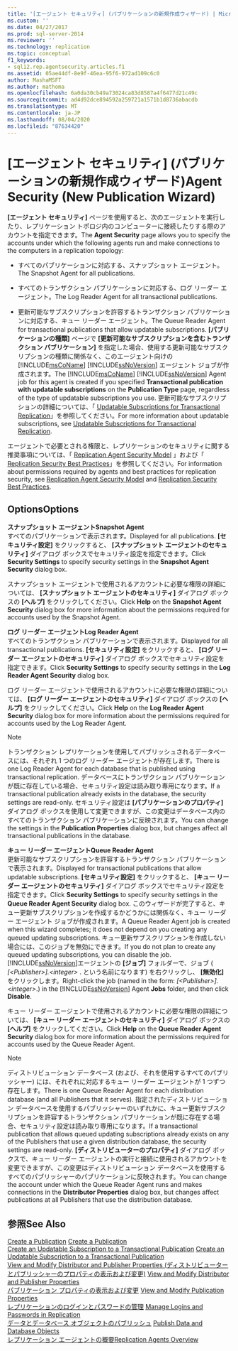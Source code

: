```yaml
---
title: '[エージェント セキュリティ] (パブリケーションの新規作成ウィザード) | Microsoft Docs'
ms.custom: ''
ms.date: 04/27/2017
ms.prod: sql-server-2014
ms.reviewer: ''
ms.technology: replication
ms.topic: conceptual
f1_keywords:
- sql12.rep.agentsecurity.articles.f1
ms.assetid: 05ae44df-8e9f-46ea-95f6-972ad109c6c0
author: MashaMSFT
ms.author: mathoma
ms.openlocfilehash: 6a0da30cb49a73024ca83d8587a4f6477d21c49c
ms.sourcegitcommit: ad4d92dce894592a259721a1571b1d8736abacdb
ms.translationtype: MT
ms.contentlocale: ja-JP
ms.lasthandoff: 08/04/2020
ms.locfileid: "87634420"
---
```

# <a name="agent-security-new-publication-wizard"></a><span data-ttu-id="be16d-102">[エージェント セキュリティ] (パブリケーションの新規作成ウィザード)</span><span class="sxs-lookup"><span data-stu-id="be16d-102">Agent Security (New Publication Wizard)</span></span>
  <span data-ttu-id="be16d-103">**[エージェント セキュリティ]** ページを使用すると、次のエージェントを実行したり、レプリケーション トポロジ内のコンピューターに接続したりする際のアカウントを指定できます。</span><span class="sxs-lookup"><span data-stu-id="be16d-103">The **Agent Security** page allows you to specify the accounts under which the following agents run and make connections to the computers in a replication topology:</span></span>  
  
-   <span data-ttu-id="be16d-104">すべてのパブリケーションに対応する、スナップショット エージェント。</span><span class="sxs-lookup"><span data-stu-id="be16d-104">The Snapshot Agent for all publications.</span></span>  
  
-   <span data-ttu-id="be16d-105">すべてのトランザクション パブリケーションに対応する、ログ リーダー エージェント。</span><span class="sxs-lookup"><span data-stu-id="be16d-105">The Log Reader Agent for all transactional publications.</span></span>  
  
-   <span data-ttu-id="be16d-106">更新可能なサブスクリプションを許容するトランザクション パブリケーションに対応する、キュー リーダー エージェント。</span><span class="sxs-lookup"><span data-stu-id="be16d-106">The Queue Reader Agent for transactional publications that allow updatable subscriptions.</span></span> <span data-ttu-id="be16d-107">**[パブリケーションの種類]** ページで **[更新可能なサブスクリプションを含むトランザクション パブリケーション]** を指定した場合、使用する更新可能なサブスクリプションの種類に関係なく、このエージェント向けの [!INCLUDE[msCoName](../../includes/msconame-md.md)] [!INCLUDE[ssNoVersion](../../includes/ssnoversion-md.md)] エージェント ジョブが作成されます。</span><span class="sxs-lookup"><span data-stu-id="be16d-107">The [!INCLUDE[msCoName](../../includes/msconame-md.md)] [!INCLUDE[ssNoVersion](../../includes/ssnoversion-md.md)] Agent job for this agent is created if you specified **Transactional publication with updatable subscriptions** on the **Publication Type** page, regardless of the type of updatable subscriptions you use.</span></span> <span data-ttu-id="be16d-108">更新可能なサブスクリプションの詳細については、「 [Updatable Subscriptions for Transactional Replication](transactional/updatable-subscriptions-for-transactional-replication.md)」を参照してください。</span><span class="sxs-lookup"><span data-stu-id="be16d-108">For more information about updatable subscriptions, see [Updatable Subscriptions for Transactional Replication](transactional/updatable-subscriptions-for-transactional-replication.md).</span></span>  
  
 <span data-ttu-id="be16d-109">エージェントで必要とされる権限と、レプリケーションのセキュリティに関する推奨事項については、「 [Replication Agent Security Model](security/replication-agent-security-model.md) 」および「 [Replication Security Best Practices](security/replication-security-best-practices.md)」を参照してください。</span><span class="sxs-lookup"><span data-stu-id="be16d-109">For information about permissions required by agents and best practices for replication security, see [Replication Agent Security Model](security/replication-agent-security-model.md) and [Replication Security Best Practices](security/replication-security-best-practices.md).</span></span>  
  
## <a name="options"></a><span data-ttu-id="be16d-110">Options</span><span class="sxs-lookup"><span data-stu-id="be16d-110">Options</span></span>  
 <span data-ttu-id="be16d-111">**スナップショット エージェント**</span><span class="sxs-lookup"><span data-stu-id="be16d-111">**Snapshot Agent**</span></span>  
 <span data-ttu-id="be16d-112">すべてのパブリケーションで表示されます。</span><span class="sxs-lookup"><span data-stu-id="be16d-112">Displayed for all publications.</span></span> <span data-ttu-id="be16d-113">**[セキュリティ設定]** をクリックすると、 **[スナップショット エージェントのセキュリティ]** ダイアログ ボックスでセキュリティ設定を指定できます。</span><span class="sxs-lookup"><span data-stu-id="be16d-113">Click **Security Settings** to specify security settings in the **Snapshot Agent Security** dialog box.</span></span>  
  
 <span data-ttu-id="be16d-114">スナップショット エージェントで使用されるアカウントに必要な権限の詳細については、 **[スナップショット エージェントのセキュリティ]** ダイアログ ボックスの **[ヘルプ]** をクリックしてください。</span><span class="sxs-lookup"><span data-stu-id="be16d-114">Click **Help** on the **Snapshot Agent Security** dialog box for more information about the permissions required for accounts used by the Snapshot Agent.</span></span>  
  
 <span data-ttu-id="be16d-115">**ログ リーダー エージェント**</span><span class="sxs-lookup"><span data-stu-id="be16d-115">**Log Reader Agent**</span></span>  
 <span data-ttu-id="be16d-116">すべてのトランザクション パブリケーションで表示されます。</span><span class="sxs-lookup"><span data-stu-id="be16d-116">Displayed for all transactional publications.</span></span> <span data-ttu-id="be16d-117">**[セキュリティ設定]** をクリックすると、 **[ログ リーダー エージェントのセキュリティ]** ダイアログ ボックスでセキュリティ設定を指定できます。</span><span class="sxs-lookup"><span data-stu-id="be16d-117">Click **Security Settings** to specify security settings in the **Log Reader Agent Security** dialog box.</span></span>  
  
 <span data-ttu-id="be16d-118">ログ リーダー エージェントで使用されるアカウントに必要な権限の詳細については、 **[ログ リーダー エージェントのセキュリティ]** ダイアログ ボックスの **[ヘルプ]** をクリックしてください。</span><span class="sxs-lookup"><span data-stu-id="be16d-118">Click **Help** on the **Log Reader Agent Security** dialog box for more information about the permissions required for accounts used by the Log Reader Agent.</span></span>  
  
> [!NOTE]  
>  <span data-ttu-id="be16d-119">トランザクション レプリケーションを使用してパブリッシュされるデータベースには、それぞれ 1 つのログ リーダー エージェントが存在します。</span><span class="sxs-lookup"><span data-stu-id="be16d-119">There is one Log Reader Agent for each database that is published using transactional replication.</span></span> <span data-ttu-id="be16d-120">データベースにトランザクション パブリケーションが既に存在している場合、セキュリティ設定は読み取り専用になります。</span><span class="sxs-lookup"><span data-stu-id="be16d-120">If a transactional publication already exists in the database, the security settings are read-only.</span></span> <span data-ttu-id="be16d-121">セキュリティ設定は **[パブリケーションのプロパティ]** ダイアログ ボックスを使用して変更できますが、この変更はデータベース内のすべてのトランザクション パブリケーションに反映されます。</span><span class="sxs-lookup"><span data-stu-id="be16d-121">You can change the settings in the **Publication Properties** dialog box, but changes affect all transactional publications in the database.</span></span>  
  
 <span data-ttu-id="be16d-122">**キュー リーダー エージェント**</span><span class="sxs-lookup"><span data-stu-id="be16d-122">**Queue Reader Agent**</span></span>  
 <span data-ttu-id="be16d-123">更新可能なサブスクリプションを許容するトランザクション パブリケーションで表示されます。</span><span class="sxs-lookup"><span data-stu-id="be16d-123">Displayed for transactional publications that allow updatable subscriptions.</span></span> <span data-ttu-id="be16d-124">**[セキュリティ設定]** をクリックすると、 **[キュー リーダー エージェントのセキュリティ]** ダイアログ ボックスでセキュリティ設定を指定できます。</span><span class="sxs-lookup"><span data-stu-id="be16d-124">Click **Security Settings** to specify security settings in the **Queue Reader Agent Security** dialog box.</span></span> <span data-ttu-id="be16d-125">このウィザードが完了すると、キュー更新サブスクリプションを作成するかどうかには関係なく、キュー リーダー エージェント ジョブが作成されます。</span><span class="sxs-lookup"><span data-stu-id="be16d-125">A Queue Reader Agent job is created when this wizard completes; it does not depend on you creating any queued updating subscriptions.</span></span> <span data-ttu-id="be16d-126">キュー更新サブスクリプションを作成しない場合には、このジョブを無効にできます。</span><span class="sxs-lookup"><span data-stu-id="be16d-126">If you do not plan to create any queued updating subscriptions, you can disable the job.</span></span> <span data-ttu-id="be16d-127">[!INCLUDE[ssNoVersion](../../includes/ssnoversion-md.md)]エージェントの **[ジョブ]** フォルダーで、ジョブ ( *[\<Publisher>].\<integer>* . という名前になります) を右クリックし、 **[無効化]** をクリックします。</span><span class="sxs-lookup"><span data-stu-id="be16d-127">Right-click the job (named in the form: *[\<Publisher>].\<integer>*.) in the [!INCLUDE[ssNoVersion](../../includes/ssnoversion-md.md)] Agent **Jobs** folder, and then click **Disable**.</span></span>  
  
 <span data-ttu-id="be16d-128">キュー リーダー エージェントで使用されるアカウントに必要な権限の詳細については、 **[キュー リーダー エージェントのセキュリティ]** ダイアログ ボックスの **[ヘルプ]** をクリックしてください。</span><span class="sxs-lookup"><span data-stu-id="be16d-128">Click **Help** on the **Queue Reader Agent Security** dialog box for more information about the permissions required for accounts used by the Queue Reader Agent.</span></span>  
  
> [!NOTE]  
>  <span data-ttu-id="be16d-129">ディストリビューション データベース (および、それを使用するすべてのパブリッシャー) には、それぞれに対応するキュー リーダー エージェントが 1 つずつ存在します。</span><span class="sxs-lookup"><span data-stu-id="be16d-129">There is one Queue Reader Agent for each distribution database (and all Publishers that it serves).</span></span> <span data-ttu-id="be16d-130">指定されたディストリビューション データベースを使用するパブリッシャーのいずれかに、キュー更新サブスクリプションを許容するトランザクション パブリケーションが既に存在する場合、セキュリティ設定は読み取り専用になります。</span><span class="sxs-lookup"><span data-stu-id="be16d-130">If a transactional publication that allows queued updating subscriptions already exists on any of the Publishers that use a given distribution database, the security settings are read-only.</span></span> <span data-ttu-id="be16d-131">**[ディストリビューターのプロパティ]** ダイアログ ボックスで、キュー リーダー エージェントの実行と接続に使用されるアカウントを変更できますが、この変更はディストリビューション データベースを使用するすべてのパブリッシャーのパブリケーションに反映されます。</span><span class="sxs-lookup"><span data-stu-id="be16d-131">You can change the account under which the Queue Reader Agent runs and makes connections in the **Distributor Properties** dialog box, but changes affect publications at all Publishers that use the distribution database.</span></span>  
  
## <a name="see-also"></a><span data-ttu-id="be16d-132">参照</span><span class="sxs-lookup"><span data-stu-id="be16d-132">See Also</span></span>  
 <span data-ttu-id="be16d-133">[Create a Publication](publish/create-a-publication.md) </span><span class="sxs-lookup"><span data-stu-id="be16d-133">[Create a Publication](publish/create-a-publication.md) </span></span>  
 <span data-ttu-id="be16d-134">[Create an Updatable Subscription to a Transactional Publication](publish/create-an-updatable-subscription-to-a-transactional-publication.md) </span><span class="sxs-lookup"><span data-stu-id="be16d-134">[Create an Updatable Subscription to a Transactional Publication](publish/create-an-updatable-subscription-to-a-transactional-publication.md) </span></span>  
 <span data-ttu-id="be16d-135">[View and Modify Distributor and Publisher Properties (ディストリビューターとパブリッシャーのプロパティの表示および変更)](view-and-modify-distributor-and-publisher-properties.md) </span><span class="sxs-lookup"><span data-stu-id="be16d-135">[View and Modify Distributor and Publisher Properties](view-and-modify-distributor-and-publisher-properties.md) </span></span>  
 <span data-ttu-id="be16d-136">[パブリケーション プロパティの表示および変更](publish/view-and-modify-publication-properties.md) </span><span class="sxs-lookup"><span data-stu-id="be16d-136">[View and Modify Publication Properties](publish/view-and-modify-publication-properties.md) </span></span>  
 <span data-ttu-id="be16d-137">[レプリケーションのログインとパスワードの管理](security/identity-and-access-control-replication.md#manage-logins-and-passwords-in-replication) </span><span class="sxs-lookup"><span data-stu-id="be16d-137">[Manage Logins and Passwords in Replication](security/identity-and-access-control-replication.md#manage-logins-and-passwords-in-replication) </span></span>  
 <span data-ttu-id="be16d-138">[データとデータベース オブジェクトのパブリッシュ](publish/publish-data-and-database-objects.md) </span><span class="sxs-lookup"><span data-stu-id="be16d-138">[Publish Data and Database Objects](publish/publish-data-and-database-objects.md) </span></span>  
 [<span data-ttu-id="be16d-139">レプリケーション エージェントの概要</span><span class="sxs-lookup"><span data-stu-id="be16d-139">Replication Agents Overview</span></span>](agents/replication-agents-overview.md)  
  
  
